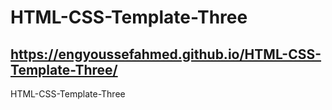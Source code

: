 # HTML-CSS-Template-Three
## https://engyoussefahmed.github.io/HTML-CSS-Template-Three/
HTML-CSS-Template-Three
